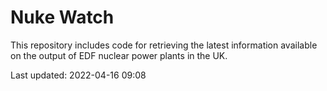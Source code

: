 # Nuke Watch

This repository includes code for retrieving the latest information available on the output of EDF nuclear power plants in the UK.

Last updated: 2022-04-16 09:08